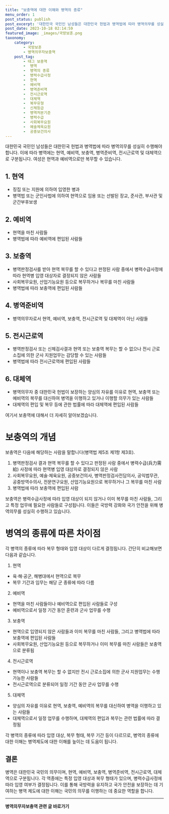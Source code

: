 ```yaml
---
title: "보충역에 대한 이해와 병역의 종류"
menu_order: 1
post_status: publish
post_excerpt: '대한민국 국민인 남성들은 대한민국 헌법과 병역법에 따라 병역의무를 성실히 수행해야 합니다. 이에 따라 병역에는 현역, 예비역, 보충역, 병역준비역, 전시근로역 및 대체역으로 구분됩니다. 여성은 현역과 예비역으로만 복무할 수 있습니다.'
post_date: 2023-10-18 02:14:59
featured_image: _images/국방보훈.png
taxonomy:
    category:
        - 국방보훈
        - 병역의무자보충역
    post_tag:
        - 태그 보충역
        -  병역
        -  병역의 종류
        -  병력수급사정
        -  현역
        -  예비역
        -  병역준비역
        -  전시근로역
        -  대체역
        -  복무유형
        -  신체등급
        -  병역처분기준
        -  병력수급
        -  사회복무요원
        -  예술체육요원
        -  공중보건의사
---
```



대한민국 국민인 남성들은 대한민국 헌법과 병역법에 따라 병역의무를 성실히 수행해야 합니다. 이에 따라 병역에는 현역, 예비역, 보충역, 병역준비역, 전시근로역 및 대체역으로 구분됩니다. 여성은 현역과 예비역으로만 복무할 수 있습니다.

## 1. 현역
- 징집 또는 지원에 의하여 입영한 병과
- 병역법 또는 군인사법에 의하여 현역으로 임용 또는 선발된 장교, 준사관, 부사관 및 군간부후보생

## 2. 예비역
- 현역을 마친 사람들
- 병역법에 따라 예비역에 편입된 사람들

## 3. 보충역
- 병역판정검사를 받아 현역 복무를 할 수 있다고 판정된 사람 중에서 병력수급사정에 따라 현역병 입영 대상자로 결정되지 않은 사람들
- 사회복무요원, 산업기능요원 등으로 복무하거나 복무를 마친 사람들
- 병역법에 따라 보충역에 편입된 사람들

## 4. 병역준비역
- 병역의무자로서 현역, 예비역, 보충역, 전시근로역 및 대체역이 아닌 사람들

## 5. 전시근로역
- 병역판정검사 또는 신체검사결과 현역 또는 보충역 복무는 할 수 없으나 전시 근로소집에 의한 군사 지원업무는 감당할 수 있는 사람들
- 병역법에 따라 전시근로역에 편입된 사람들

## 6. 대체역
- 병역의무자 중 대한민국 헌법이 보장하는 양심의 자유를 이유로 현역, 보충역 또는 예비역의 복무를 대신하여 병역을 이행하고 있거나 이행할 의무가 있는 사람들
- 대체역의 편입 및 복무 등에 관한 법률에 따라 대체역에 편입된 사람들

여기서 보충역에 대해서 더 자세히 알아보겠습니다.

# 보충역의 개념
보충역은 다음에 해당하는 사람을 말합니다(병역법 제5조 제1항 제3호).
1. 병역판정검사 결과 현역 복무를 할 수 있다고 판정된 사람 중에서 병력수급(兵力需給) 사정에 따라 현역병 입영 대상자로 결정되지 않은 사람
2. 사회복무요원, 예술·체육요원, 공중보건의사, 병역판정검사전담의사, 공익법무관, 공중방역수의사, 전문연구요원, 산업기능요원으로 복무하거나 그 복무를 마친 사람
3. 병역법에 따라 보충역에 편입된 사람

보충역은 병력수급사정에 따라 입영 대상이 되지 않거나 이미 복무를 마친 사람들, 그리고 특정 업무에 필요한 사람들로 구성됩니다. 이들은 국방력 강화와 국가 안전을 위해 병역의무를 성실히 수행하고 있습니다.

# 병역의 종류에 따른 차이점
각 병역의 종류에 따라 복무 형태와 입영 대상이 다르게 결정됩니다. 간단히 비교해보면 다음과 같습니다.

1. 현역
- 육·해·공군, 해병대에서 현역으로 복무
- 복무 기간과 임무는 해당 군 종류에 따라 다름

2. 예비역
- 현역을 마친 사람들이나 예비역으로 편입된 사람들로 구성
- 예비역으로서 일정 기간 동안 훈련과 군사 업무를 수행

3. 보충역
- 현역으로 입영되지 않은 사람들과 이미 복무를 마친 사람들, 그리고 병역법에 따라 보충역에 편입된 사람들
- 사회복무요원, 산업기능요원 등으로 복무하거나 이미 복무를 마친 사람들은 보충역으로 분류됨

4. 전시근로역
- 현역이나 보충역 복무는 할 수 없지만 전시 근로소집에 의한 군사 지원업무는 수행 가능한 사람들
- 전시근로역으로 분류되어 일정 기간 동안 군사 업무를 수행

5. 대체역
- 양심의 자유를 이유로 현역, 보충역, 예비역의 복무를 대신하여 병역을 이행하고 있는 사람들
- 대체역으로서 일정 업무를 수행하며, 대체역의 편입과 복무는 관련 법률에 따라 결정됨

각 병역의 종류에 따라 입영 대상, 복무 형태, 복무 기간 등이 다르므로, 병역의 종류에 대한 이해는 병역제도에 대한 이해를 높이는 데 도움이 됩니다.

## 결론
병역은 대한민국 국민의 의무이며, 현역, 예비역, 보충역, 병역준비역, 전시근로역, 대체역으로 구분됩니다. 각 역종에는 특정 입영 대상과 복무 형태가 있으며, 병력수급사정에 따라 입영 여부가 결정됩니다. 이를 통해 국방력을 유지하고 국가 안전을 보장하는 데 기여하는 병역 제도에 대한 이해는 국민의 의무를 이행하는 데 중요한 역할을 합니다.
<!-- wp:separator -->
<hr class="wp-block-separator has-alpha-channel-opacity"/>
<!-- /wp:separator -->

<!-- wp:group {"backgroundColor":"base","layout":{"type":"constrained"}} -->
<div class="wp-block-group has-base-background-color has-background"><!-- wp:paragraph {"align":"center","fontSize":"medium"} -->
<p class="has-text-align-center has-large-font-size"><strong>병역의무자보충역 관련 글 바로가기</strong></p>
<!-- /wp:paragraph -->


<!-- wp:latest-posts
{"categories":[{"id":9045,"count":19,"description":"","link":"https://uknowlaw.com/category/%eb%b3%91%ec%97%ad%ec%9d%98%eb%ac%b4%ec%9e%90%eb%b3%b4%ec%b6%a9%ec%97%ad/","name":"병역의무자보충역","slug":"병역의무자보충역","taxonomy":"category","parent":0,"meta":[],"_links":{"self":[{"href":"https://uknowlaw.com/wp-json/wp/v2/categories/9045"}],"collection":[{"href":"https://uknowlaw.com/wp-json/wp/v2/categories"}],"about":[{"href":"https://uknowlaw.com/wp-json/wp/v2/taxonomies/category"}],"wp:post_type":[{"href":"https://uknowlaw.com/wp-json/wp/v2/posts?categories=9045"}],"curies":[{"name":"wp","href":"https://api.w.org/{rel}","templated":true}]}}],"postsToShow":100,"excerptLength":28,"postLayout":"grid","columns":2,"featuredImageAlign":"left","featuredImageSizeSlug":"large","fontSize":"small"} /--></div>
<!-- /wp:group -->